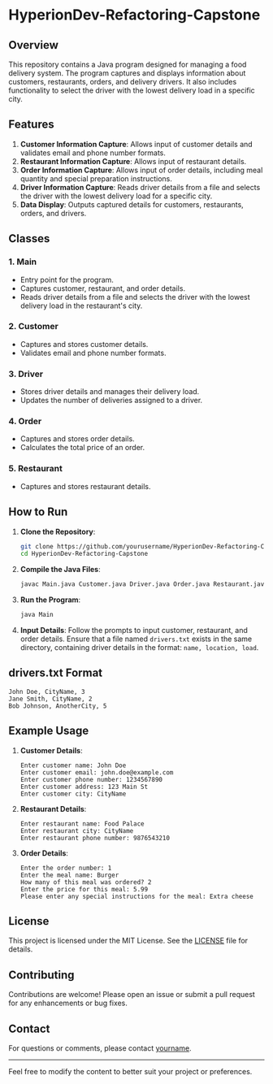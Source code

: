 # HyperionDev-Refactoring-Capstone

## Overview

This repository contains a Java program designed for managing a food delivery system. The program captures and displays information about customers, restaurants, orders, and delivery drivers. It also includes functionality to select the driver with the lowest delivery load in a specific city.

## Features

1. **Customer Information Capture**: Allows input of customer details and validates email and phone number formats.
2. **Restaurant Information Capture**: Allows input of restaurant details.
3. **Order Information Capture**: Allows input of order details, including meal quantity and special preparation instructions.
4. **Driver Information Capture**: Reads driver details from a file and selects the driver with the lowest delivery load for a specific city.
5. **Data Display**: Outputs captured details for customers, restaurants, orders, and drivers.

## Classes

### 1. Main
- Entry point for the program.
- Captures customer, restaurant, and order details.
- Reads driver details from a file and selects the driver with the lowest delivery load in the restaurant's city.

### 2. Customer
- Captures and stores customer details.
- Validates email and phone number formats.

### 3. Driver
- Stores driver details and manages their delivery load.
- Updates the number of deliveries assigned to a driver.

### 4. Order
- Captures and stores order details.
- Calculates the total price of an order.

### 5. Restaurant
- Captures and stores restaurant details.

## How to Run

1. **Clone the Repository**:
   ```bash
   git clone https://github.com/yourusername/HyperionDev-Refactoring-Capstone.git
   cd HyperionDev-Refactoring-Capstone
   ```

2. **Compile the Java Files**:
   ```bash
   javac Main.java Customer.java Driver.java Order.java Restaurant.java
   ```

3. **Run the Program**:
   ```bash
   java Main
   ```

4. **Input Details**: Follow the prompts to input customer, restaurant, and order details. Ensure that a file named `drivers.txt` exists in the same directory, containing driver details in the format: `name, location, load`.

## drivers.txt Format
```
John Doe, CityName, 3
Jane Smith, CityName, 2
Bob Johnson, AnotherCity, 5
```

## Example Usage

1. **Customer Details**:
   ```
   Enter customer name: John Doe
   Enter customer email: john.doe@example.com
   Enter customer phone number: 1234567890
   Enter customer address: 123 Main St
   Enter customer city: CityName
   ```

2. **Restaurant Details**:
   ```
   Enter restaurant name: Food Palace
   Enter restaurant city: CityName
   Enter restaurant phone number: 9876543210
   ```

3. **Order Details**:
   ```
   Enter the order number: 1
   Enter the meal name: Burger
   How many of this meal was ordered? 2
   Enter the price for this meal: 5.99
   Please enter any special instructions for the meal: Extra cheese
   ```

## License

This project is licensed under the MIT License. See the [LICENSE](LICENSE) file for details.

## Contributing

Contributions are welcome! Please open an issue or submit a pull request for any enhancements or bug fixes.

## Contact

For questions or comments, please contact [yourname](mailto:your.email@example.com).

---

Feel free to modify the content to better suit your project or preferences.
